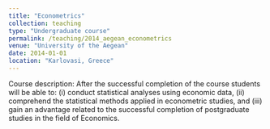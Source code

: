 ```yaml
---
title: "Econometrics"
collection: teaching
type: "Undergraduate course"
permalink: /teaching/2014_aegean_econometrics
venue: "University of the Aegean"
date: 2014-01-01
location: "Karlovasi, Greece"
---
```


Course description: After the successful completion of the course students will be able to: (i) conduct statistical analyses using economic data, (ii) comprehend the statistical methods applied in econometric studies, and (iii) gain an advantage related to the successful completion of postgraduate studies in the field of Economics.